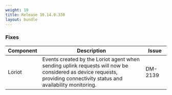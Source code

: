 ```yaml
---
weight: 19
title: Release 10.14.0.330
layout: bundle
---
```


<!--10.14.0.325 - 10.14.0.330-->

### Fixes

<div><table ><colgroup>
<col style="width: 15%;"><col style="width: 70%;"><col style="width: 15%;"></colgroup>
<thead><tr>
<th>
Component</th>
<th>
Description</th>
<th>
Issue</th>
</tr>
</thead><tbody>

<tr>
<td>Loriot</td>
<td>Events created by the Loriot agent when sending uplink requests will now be considered as device requests, providing connectivity status and availability monitoring.</td>
<td>DM-2139</td>
</tr>

</tbody></table></div>
